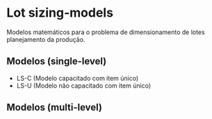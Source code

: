 # Lot sizing-models

Modelos matemáticos para o problema de dimensionamento de lotes planejamento da produção.

## Modelos (single-level)

- LS-C (Modelo capacitado com item único)
- LS-U (Modelo não capacitado com item único)

## Modelos (multi-level)
